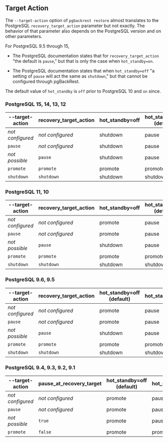 <!--
 Copyright 2021 - 2024 Crunchy Data Solutions, Inc.
 Licensed under the Apache License, Version 2.0 (the "License");
 you may not use this file except in compliance with the License.
 You may obtain a copy of the License at

 http://www.apache.org/licenses/LICENSE-2.0

 Unless required by applicable law or agreed to in writing, software
 distributed under the License is distributed on an "AS IS" BASIS,
 WITHOUT WARRANTIES OR CONDITIONS OF ANY KIND, either express or implied.
 See the License for the specific language governing permissions and
 limitations under the License.
-->

## Target Action

The `--target-action` option of `pgbackrest restore` almost translates to the
PostgreSQL `recovery_target_action` parameter but not exactly. The behavior of
that parameter also depends on the PostgreSQL version and on other parameters.

For PostgreSQL 9.5 through 15,

 - The PostgreSQL documentation states that for `recovery_target_action`
   "the default is `pause`," but that is only the case when `hot_standby=on`.

 - The PostgreSQL documentation states that when `hot_standby=off` "a setting
   of `pause` will act the same as `shutdown`," but that cannot be configured
   through pgBackRest.

The default value of `hot_standby` is `off` prior to PostgreSQL 10 and `on` since.

### PostgreSQL 15, 14, 13, 12

[12]: https://www.postgresql.org/docs/12/runtime-config-wal.html
[commit]: https://git.postgresql.org/gitweb/?p=postgresql.git;h=2dedf4d9a899b36d1a8ed29be5efbd1b31a8fe85

| --target-action  | recovery_target_action | hot_standby=off | hot_standby=on (default) |
|------------------|------------------------|-----------------|--------------------------|
| _not configured_ | _not configured_       | shutdown        | pause                    |
| `pause`          | _not configured_       | shutdown        | pause                    |
| _not possible_   | `pause`                | shutdown        | pause                    |
| `promote`        | `promote`              | promote         | promote                  |
| `shutdown`       | `shutdown`             | shutdown        | shutdown                 |


### PostgreSQL 11, 10

[11]: https://www.postgresql.org/docs/11/recovery-target-settings.html
[10]: https://www.postgresql.org/docs/10/runtime-config-replication.html

| --target-action  | recovery_target_action | hot_standby=off | hot_standby=on (default) |
|------------------|------------------------|-----------------|--------------------------|
| _not configured_ | _not configured_       | promote         | pause                    |
| `pause`          | _not configured_       | promote         | pause                    |
| _not possible_   | `pause`                | shutdown        | pause                    |
| `promote`        | `promote`              | promote         | promote                  |
| `shutdown`       | `shutdown`             | shutdown        | shutdown                 |


### PostgreSQL 9.6, 9.5

[9.6]: https://www.postgresql.org/docs/9.6/recovery-target-settings.html

| --target-action  | recovery_target_action | hot_standby=off (default) | hot_standby=on |
|------------------|------------------------|---------------------------|----------------|
| _not configured_ | _not configured_       | promote                   | pause          |
| `pause`          | _not configured_       | promote                   | pause          |
| _not possible_   | `pause`                | shutdown                  | pause          |
| `promote`        | `promote`              | promote                   | promote        |
| `shutdown`       | `shutdown`             | shutdown                  | shutdown       |


### PostgreSQL 9.4, 9.3, 9.2, 9.1

[9.4]: https://www.postgresql.org/docs/9.4/recovery-target-settings.html
[9.4]: https://www.postgresql.org/docs/9.4/runtime-config-replication.html

| --target-action  | pause_at_recovery_target | hot_standby=off (default) | hot_standby=on |
|------------------|--------------------------|---------------------------|----------------|
| _not configured_ | _not configured_         | promote                   | pause          |
| `pause`          | _not configured_         | promote                   | pause          |
| _not possible_   | `true`                   | promote                   | pause          |
| `promote`        | `false`                  | promote                   | promote        |


<!--

### Setup

# Change to a directory with enough space to restore and choose a data directory.

cd /pgdata
export PGDATA="$(pwd)/test"

# Do a full restore then start PostgreSQL. It will run in the foreground, replay,
# and promote. Notice the LSN in the "consistent recovery state reached" message.
# The "selected new timeline" message indicates that it promoted.
# Use ^C to shutdown.

pgbackrest restore --pg1-path="$PGDATA" --stanza=db
(cd "$PGDATA"; postgres -c archive_command=false -c logging_collector=off -c port=9999)


### Test

# Delete the data directory and perform a PITR.
# Start PostgreSQL with hot_standby=on, and it will replay then pause.
# Notice the "pausing at the end of recovery" message. Use ^C to shutdown.

rm -rf "$PGDATA"
pgbackrest restore --pg1-path="$PGDATA" --stanza=db --type=lsn --target="$LSN"
(cd "$PGDATA"; postgres -c archive_command=false -c logging_collector=off -c port=9999 -c hot_standby=on)

# Repeat the test with any pgBackRest and PostgreSQL settings you like. Look
# in PostgreSQL conf files to see what is or is not configured.

grep recovery_target_action "$PGDATA"/*.conf

-->
